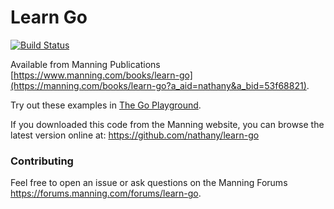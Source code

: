 # Learn Go

[![Build Status](https://travis-ci.org/nathany/learn-go.svg?branch=master)](https://travis-ci.org/nathany/learn-go)

Available from Manning Publications [https://www.manning.com/books/learn-go](https://manning.com/books/learn-go?a_aid=nathany&a_bid=53f68821).

Try out these examples in [The Go Playground](https://play.golang.org/).

If you downloaded this code from the Manning website, you can browse the latest version online at: https://github.com/nathany/learn-go

### Contributing

Feel free to open an issue or ask questions on the Manning Forums https://forums.manning.com/forums/learn-go.

